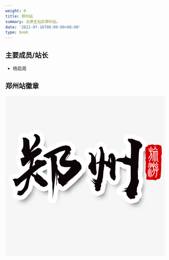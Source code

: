 ```yaml
---
weight: 0
title: 郑州站
summary: 云原生社区郑州站。
date: '2022-07-16T00:00:00+08:00'
type: book
---
```


<!--## 郑州站简介-->

## 主要成员/站长
- 杨启周

## 郑州站徽章

![郑州站徽章](logo.jpg)